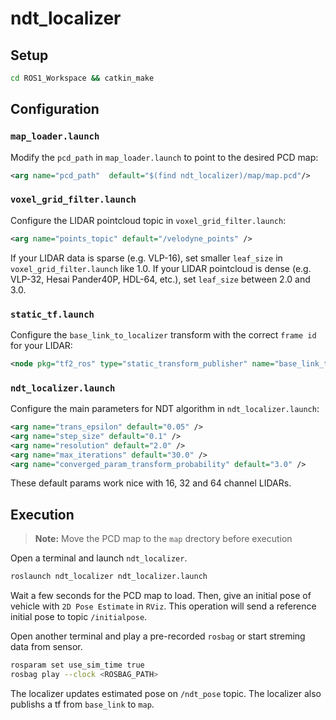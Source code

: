 # ndt_localizer

## Setup
```bash
cd ROS1_Workspace && catkin_make
```

## Configuration

### `map_loader.launch`
Modify the `pcd_path` in `map_loader.launch` to point to the desired PCD map:
```xml
<arg name="pcd_path"  default="$(find ndt_localizer)/map/map.pcd"/>
```

### `voxel_grid_filter.launch`
Configure the LIDAR pointcloud topic in `voxel_grid_filter.launch`:
```xml
<arg name="points_topic" default="/velodyne_points" />
```

If your LIDAR data is sparse (e.g. VLP-16), set smaller `leaf_size` in `voxel_grid_filter.launch` like 1.0. If your LIDAR pointcloud is dense (e.g. VLP-32, Hesai Pander40P, HDL-64, etc.), set `leaf_size` between 2.0 and 3.0.

### `static_tf.launch`

Configure the `base_link_to_localizer` transform with the correct `frame id` for your LIDAR:
```xml
<node pkg="tf2_ros" type="static_transform_publisher" name="base_link_to_localizer" args="0 0 0 0 0 0 base_link velodyne"/>
```

### `ndt_localizer.launch`
Configure the main parameters for NDT algorithm in `ndt_localizer.launch`:
```xml
<arg name="trans_epsilon" default="0.05" />
<arg name="step_size" default="0.1" />
<arg name="resolution" default="2.0" />
<arg name="max_iterations" default="30.0" />
<arg name="converged_param_transform_probability" default="3.0" />
```
These default params work nice with 16, 32 and 64 channel LIDARs.

## Execution
> **Note:** Move the PCD map to the `map` drectory before execution

Open a terminal and launch `ndt_localizer`.
```bash
roslaunch ndt_localizer ndt_localizer.launch
```

Wait a few seconds for the PCD map to load. Then, give an initial pose of vehicle with `2D Pose Estimate` in `RViz`. This operation will send a reference initial pose to topic `/initialpose`.

Open another terminal and play a pre-recorded `rosbag` or start streming data from sensor.
```bash
rosparam set use_sim_time true
rosbag play --clock <ROSBAG_PATH>
```

The localizer updates estimated pose on `/ndt_pose` topic. The localizer also publishs a tf from `base_link` to `map`.
